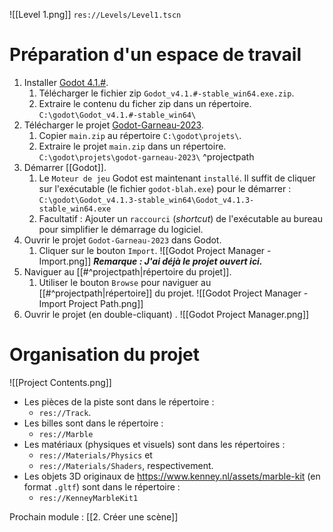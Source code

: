 ![[Level 1.png]]
`res://Levels/Level1.tscn`
# Préparation d'un espace de travail

1. Installer [Godot 4.1.#](https://godotengine.org/).
	1. Télécharger le fichier zip `Godot_v4.1.#-stable_win64.exe.zip`.
	2. Extraire le contenu du ficher zip dans un répertoire.
		`C:\godot\Godot_v4.1.#-stable_win64\`
2. Télécharger le projet [Godot-Garneau-2023](https://github.com/faubes/Godot-Garneau-2023/archive/refs/heads/main.zip).
	1. Copier `main.zip` au répertoire `C:\godot\projets\`.
	2. Extraire le projet `main.zip` dans un répertoire.
		`C:\godot\projets\godot-garneau-2023\` ^projectpath
3. Démarrer [[Godot]].
	1. Le `Moteur de jeu` Godot est maintenant `installé`. Il suffit de cliquer sur l'exécutable (le fichier `godot-blah.exe`) pour le démarrer :
		`C:\godot\Godot_v4.1.3-stable_win64\Godot_v4.1.3-stable_win64.exe`
	2. Facultatif : Ajouter un `raccourci` (_shortcut_) de l'exécutable au bureau pour simplifier le démarrage du logiciel.
4. Ouvrir le projet `Godot-Garneau-2023` dans Godot.
	1. Cliquer sur le bouton `Import`.
	![[Godot Project Manager - Import.png]]
	***Remarque : J'ai déjà le projet ouvert ici.***
5. Naviguer au [[#^projectpath|répertoire du projet]].
	1. Utiliser le bouton `Browse` pour naviguer au [[#^projectpath|répertoire]] du projet.
	![[Godot Project Manager - Import Project Path.png]]
6. Ouvrir le projet (en double-cliquant) .
	![[Godot Project Manager.png]]

# Organisation du projet

![[Project Contents.png]]

- Les pièces de la piste sont dans le répertoire :
	- `res://Track`.  
- Les billes sont dans le répertoire :
	- `res://Marble`
- Les matériaux (physiques et visuels) sont dans les répertoires :
	- `res://Materials/Physics` et 
	- `res://Materials/Shaders`, respectivement.
- Les objets 3D originaux de https://www.kenney.nl/assets/marble-kit (en format `.gltf`) sont dans le répertoire :
	- `res://KenneyMarbleKit1`

Prochain module : [[2. Créer une scène]]